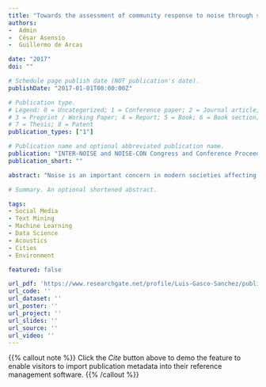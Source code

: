 ```yaml
---
title: "Towards the assessment of community response to noise through social media"
authors:
-  Admin
-  César Asensio
-  Guillermo de Arcas

date: "2017"
doi: ""

# Schedule page publish date (NOT publication's date).
publishDate: "2017-01-01T00:00:00Z"

# Publication type.
# Legend: 0 = Uncategorized; 1 = Conference paper; 2 = Journal article;
# 3 = Preprint / Working Paper; 4 = Report; 5 = Book; 6 = Book section;
# 7 = Thesis; 8 = Patent
publication_types: ["1"]

# Publication name and optional abbreviated publication name.
publication: "INTER-NOISE and NOISE-CON Congress and Conference Proceedings"
publication_short: ""

abstract: "Noise is an important concern in modern societies affecting health and wellbeing of citizens. Beyond the physiological objective effects of noise, noise response has a big subjective component, which is reflected as a community response and traditionally evaluated through surveys. These surveys are often costly, invasive and people do not usually take part, whether you use one-to-one interview, phone based polls or web based forms. But the big boost of online social networks has demonstrated that some people are willing to share their views and feelings about everyday problems, including noise. Policy makers should pay attention to these new channels, as they can provide insights about community response and provide new ways of measure subjective modifying factors in a faster and less expensive way. Online Social Networks act like citizen observatories, whose data can be analysed as a trustworthy source of information since humans can contextualize situations and discriminate non-important data. The analysis of these human-sensor data could give us the raw material to know the community response to noise in cities, and their views regarding different aspects of noise, or specific noise sources. It can also provide a descriptor of the reactions towards the performance of actions against noise, something essential to engage stakeholders and improve the efficiency of policy making of the future. Conceive an automatically process in which noise opinions on the Internet are gathered, clustered and analysed, being able to provide a subjective evaluation of any noise source. Today this is something feasible, and it would suppose a breakthrough approach to noise assessment in cities. This paper describes possible examples of the potential of this new approach in noise management and the key methodological aspects it should consider for this aim, such as the processes to follow and the technologies to use."

# Summary. An optional shortened abstract.

tags:
- Social Media
- Text Mining
- Machine Learning
- Data Science
- Acoustics
- Cities
- Environment

featured: false

url_pdf: 'https://www.researchgate.net/profile/Luis-Gasco-Sanchez/publication/319355458_Towards_the_assessment_of_community_response_to_noise_through_social_media/links/59a6c990a6fdcc61fcfbbe3f/Towards-the-assessment-of-community-response-to-noise-through-social-media.pdf'
url_code: ''
url_dataset: ''
url_poster: ''
url_project: ''
url_slides: ''
url_source: ''
url_video: ''
---
```

{{% callout note %}}
Click the _Cite_ button above to demo the feature to enable visitors to import publication metadata into their reference management software.
{{% /callout %}}                        